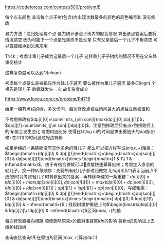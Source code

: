 https://codeforces.com/contest/600/problem/E

每个点有颜色 查询每个点子树(包含)内出现次数最多的颜色的颜色编号和 没有修改

暴力方法：递归处理每个点 暴力统计该点子树内的颜色情况 算出该点答案后要将情况清空 因为可能下一个点是兄弟而不是父亲 只有父亲最后一个儿子不用清空 可以直接继承到父亲来用

Trick：考虑让重儿子成为这最后一个儿子 这样重儿子子树内的情况不用在父亲处重复统计

这样复杂度可以达到$O(nlogn)$

考虑每个点要么是被祖先作为轻儿子遍历 要么被作为重儿子遍历 最多$O(log n)$ 个祖先是轻儿子 后者就发生一次 故复杂度成立

https://www.luogu.com.cn/problem/P4719

给定一棵有点权的树，多次询问，每次修改点权或询问最大的点独立集权值和

不考虑修改有$dp[i][0]=\sum\limits_{j\in son[i]}max(dp[j][0],dp[j][1])$，$dp[i][1]=\sum\limits_{j\in son[i]}dp[j][0]$，注意到修改后只有点x到根路径上的dp值会发生变化 考虑树链剖分 使得在$O(log\ n)$的时间里求出重链头的dp值(带修) 在$O(1)$的时间通过轻边转移

如果单纯的一条链而没有其他多余的轻儿子 那么可以把方程写成$(max,+)$矩乘：$\begin{bmatrix}dp[i][0] & dp[i][1]\end{bmatrix}=\begin{bmatrix}dp[son[i]][0] & dp[son[i]][1]\end{bmatrix}\times \begin{bmatrix}1 & 1\\ 1 & -inf\end{bmatrix}$，由于有结合律故可以直接快速幂算出来；考虑加入多余的轻儿子，换一种转移顺序：先将所有轻儿子都递归做完 用$ldp[i][0/1]$表示当前点不选/选时只考虑轻儿子时转移出来的答案，再转移单纯的一条重链：$dp[i][0]=ldp[i][0]+max(dp[son[i]][0],dp[son[i]][1])=max(ldp[i][0]+dp[son[i]][0],ldp[i][0]+ldp[son[i]][1])$；$dp[i][1]=ldp[i][1]+dp[son[i]][0]$，写成矩乘：$\begin{bmatrix}dp[i][0] & dp[i][1]\end{bmatrix}=\begin{bmatrix}dp[son[i]][0] & dp[son[i]][1]\end{bmatrix}\times \begin{bmatrix}ldp[i][0] & ldp[i][1]\\ ldp[i][0] & -inf\end{bmatrix}$；线段树维护重链上的$\begin{bmatrix}ldp[i][0] & ldp[i][1]\\ ldp[i][0] & -inf\end{bmatrix}$区间$(max,+)$的值

每次修改直接向根跳 顺便删除原来x的值对重链尾$ldp$的影响 将新x的影响加上去 维护线段树

查询直接查询1所在重链的区间$(max,+)$算出$dp[1]$



